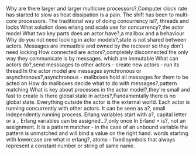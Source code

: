 Why are there larger and larger multicore processors?,Computer clock rate has started to slow as heat dissipation is a pain. The shift has been to multi-core processors. 
The traditional way of doing concurrency isi?, threads and locks
What solution does erlang and scala use for concurrency?,the actor model
What two key parts does an actor have?,a mailbox and a behaviour
Why do you not need locking in actor models?,state is not shared between actors. Messages are immuatble and owned by the reciever so they don't need locking
How connected are actors?,completely disconnected the only way they communicate is by messages. which are immutable
What can actors do?,send messsages to other actors - create new actors - run its thread
In the actor model are messages synchronous or asynchronous?,asynchronous - mailboxes hold all messages for them to be acted on
How do mailboxes decide what to do with messages?,pattern matching
What is key about processes in the actor model?,they're small and fast to create
Is there global state in actors?,Fundamentally there is no global state. Everything outside the actor is the external world. 
Each actor is running concurrently with other actors. It can be seen as a?, small independently running process. 
Erlang variables start with a?, capital letter or a _ 
Erlang variables can be assigned...?,only once
In Erland = is?, not an assignment. It is a pattern matcher - in the case of an unbound variable the pattern is unmatched and will bind a value on the right hand. 
words starting with lowercase are what in erlang?, atoms - fixed symbols that always represent a constant number or string of same name. 

